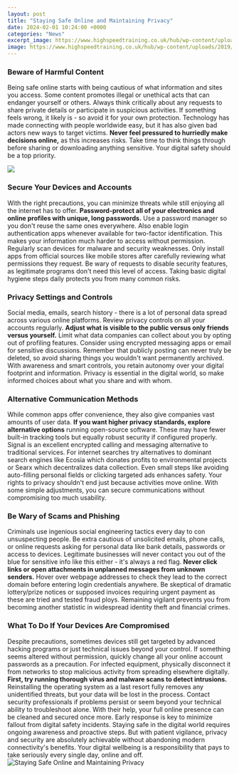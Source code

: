 ```yaml
---
layout: post
title: "Staying Safe Online and Maintaining Privacy"
date: 2024-02-01 10:24:00 +0000
categories: "News"
excerpt_image: https://www.highspeedtraining.co.uk/hub/wp-content/uploads/2019/09/HST_HUB_Top-Ten-Tips-To-Stay-Safe-Online-Poster-.png
image: https://www.highspeedtraining.co.uk/hub/wp-content/uploads/2019/09/HST_HUB_Top-Ten-Tips-To-Stay-Safe-Online-Poster-.png
---
```


### Beware of Harmful Content
Being safe online starts with being cautious of what information and sites you access. Some content promotes illegal or unethical acts that can endanger yourself or others. Always think critically about any requests to share private details or participate in suspicious activities. If something feels wrong, it likely is - so avoid it for your own protection. 
Technology has made connecting with people worldwide easy, but it has also given bad actors new ways to target victims. **Never feel pressured to hurriedly make decisions online,** as this increases risks. Take time to think things through before sharing or downloading anything sensitive. Your digital safety should be a top priority.

![](https://gov-record.org/news/wp-content/uploads/2017/06/5-online-safety-tips.png)
### Secure Your Devices and Accounts 
With the right precautions, you can minimize threats while still enjoying all the internet has to offer. **Password-protect all of your electronics and online profiles with unique, long passwords.** Use a password manager so you don't reuse the same ones everywhere. Also enable login authentication apps whenever available for two-factor identification. This makes your information much harder to access without permission.
Regularly scan devices for malware and security weaknesses. Only install apps from official sources like mobile stores after carefully reviewing what permissions they request. Be wary of requests to disable security features, as legitimate programs don't need this level of access. Taking basic digital hygiene steps daily protects you from many common risks.
### Privacy Settings and Controls  
Social media, emails, search history - there is a lot of personal data spread across various online platforms. Review privacy controls on all your accounts regularly. **Adjust what is visible to the public versus only friends versus yourself.** Limit what data companies can collect about you by opting out of profiling features.
Consider using encrypted messaging apps or email for sensitive discussions. Remember that publicly posting can never truly be deleted, so avoid sharing things you wouldn't want permanently archived. With awareness and smart controls, you retain autonomy over your digital footprint and information. Privacy is essential in the digital world, so make informed choices about what you share and with whom.
### Alternative Communication Methods
While common apps offer convenience, they also give companies vast amounts of user data. **If you want higher privacy standards, explore alternative options** running open-source software. These may have fewer built-in tracking tools but equally robust security if configured properly. Signal is an excellent encrypted calling and messaging alternative to traditional services. 
For internet searches try alternatives to dominant search engines like Ecosia which donates profits to environmental projects or Searx which decentralizes data collection. Even small steps like avoiding auto-filling personal fields or clicking targeted ads enhances safety. Your rights to privacy shouldn't end just because activities move online. With some simple adjustments, you can secure communications without compromising too much usability.
### Be Wary of Scams and Phishing 
Criminals use ingenious social engineering tactics every day to con unsuspecting people. Be extra cautious of unsolicited emails, phone calls, or online requests asking for personal data like bank details, passwords or access to devices. Legitimate businesses will never contact you out of the blue for sensitive info like this either - it's always a red flag. 
**Never click links or open attachments in unplanned messages from unknown senders.** Hover over webpage addresses to check they lead to the correct domain before entering login credentials anywhere. Be skeptical of dramatic lottery/prize notices or supposed invoices requiring urgent payment as these are tried and tested fraud ploys. Remaining vigilant prevents you from becoming another statistic in widespread identity theft and financial crimes.
### What To Do If Your Devices Are Compromised
Despite precautions, sometimes devices still get targeted by advanced hacking programs or just technical issues beyond your control. If something seems altered without permission, quickly change all your online account passwords as a precaution. For infected equipment, physically disconnect it from networks to stop malicious activity from spreading elsewhere digitally. 
**First, try running thorough virus and malware scans to detect intrusions.** Reinstalling the operating system as a last resort fully removes any unidentified threats, but your data will be lost in the process. Contact security professionals if problems persist or seem beyond your technical ability to troubleshoot alone. With their help, your full online presence can be cleaned and secured once more. Early response is key to minimize fallout from digital safety incidents. 
Staying safe in the digital world requires ongoing awareness and proactive steps. But with patient vigilance, privacy and security are absolutely achievable without abandoning modern connectivity's benefits. Your digital wellbeing is a responsibility that pays to take seriously every single day, online and off.
![Staying Safe Online and Maintaining Privacy](https://www.highspeedtraining.co.uk/hub/wp-content/uploads/2019/09/HST_HUB_Top-Ten-Tips-To-Stay-Safe-Online-Poster-.png)